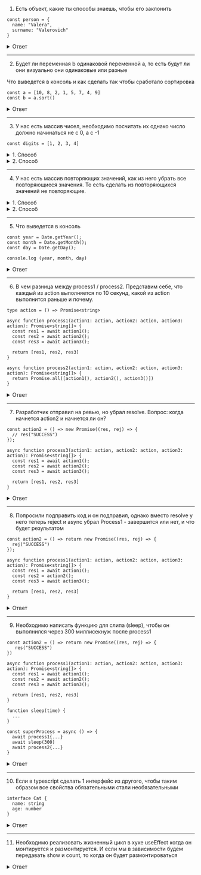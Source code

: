 1. Есть объект, какие ты способы знаешь, чтобы его заклонить

```
const person = {
  name: "Valera",
  surname: "Valerovich"
}
```

<details>
<summary>Ответ</summary>
- Через спред оператор {...person}
- Через метод объекта: Object.assign()
- Через JSON.parse(JSON.stringify())
</details>

---

2. Будет ли переменная b одинаковой переменной a, то есть будут ли они визуально они одинаковые или разные

Что выведется в консоль и как сделать так чтобы сработало сортировка

```
const a = [10, 8, 2, 1, 5, 7, 4, 9]
const b = a.sort()
```

<details>
<summary>Ответ</summary>
Sort мутирует (меняет исходный) массив: [1, 10, 2, 4, 5, 7, 8, 9] 

А чтобы правильно отсортировать необходимо a.sort((a, b) => (a - b))    
</details>

---

3. У нас есть массив чисел, необходимо посчитать их однако число должно начинаться не с 0, а с -1

```
const digits = [1, 2, 3, 4]
```

<details>

<summary>1. Способ</summary>
digits.reduce((a, b) => a + b, -1)
</details>


<details>
<summary>2. Способ</summary>
```
function sum (digits) {
  let value = -1;
  for (let i = 0; i < digits.length; i++) {
    value += digits[i]
  }
  return value
}
sum([1,2,3,4])
```
</details>

---

4.  У нас есть массив повторяющих значений, как из него убрать все повторяющиеся значения. То есть сделать
из повторяющихся значений не повторяющие.

<details>
<summary>1. Способ</summary>
Set
</details>

<details>
<summary>2. Способ</summary>
const makeUniq = (names) => {
  return names.filter((element, id) => arr.indexOf(element) === id);
}
</details>

---

5. Что выведется в консоль

```
const year = Date.getYear();   
const month = Date.getMonth(); 
const day = Date.getDay();  

console.log (year, month, day)
```

<details>
<summary>Ответ</summary>
2023, 8(месяц начинается с нуля), 15
</details>

---
6. В чем разница между process1 / process2. Представим себе, что каждый из action выполняется по 10 секунд, какой из action выполнится раньше и почему.

```
type action = () => Promise<string>

async function process1(action1: action, action2: action, action3: action): Promise<string[]> {
  const res1 = await action1();
  const res2 = await action2();
  const res3 = await action3();

  return [res1, res2, res3]
}

async function process2(action1: action, action2: action, action3: action): Promise<string[]> {
  return Promise.all([action1(), action2(), action3()])
}
```

<details>
<summary>Ответ</summary>

Выполните process2 так как метод promise.All - запускает promise параллельно и если у каждого из них будет по 10 секунд, то и выполнится он за 10 сек, так
как они параллельный в то время как в process1 - этого нет в начале выполнится первый await, а потом через 10 секунд второй, а потом через еще 10 третий

</details>

---

7.  Разработчик отправил на ревью, но убрал resolve. Вопрос: когда начнется action2 и начнется ли он?

```
const action2 = () => new Promise((res, rej) => {
  // res("SUCCESS")
});

async function process3(action1: action, action2: action, action3: action): Promise<string[]> {
  const res1 = await action1();
  const res2 = await action2();
  const res3 = await action3();

  return [res1, res2, res3]
}
```

<details>
<summary>Ответ</summary>

Promise никогда не завершится ни успехом, ни ошибкой, и будет находиться в состоянии pending бесконечно.

</details>

---
8.  Попросили подправить код и он подправил, однако вместо resolve у него теперь reject и async убрал 
Process1 - завершится или нет, и что будет результатом

```
const action2 = () => return new Promise((res, rej) => {
  rej("SUCCESS")
});

async function process1(action1: action, action2: action, action3: action): Promise<string[]> {
  const res1 = await action1();
  const res2 = action2();
  const res3 = await action3();

  return [res1, res2, res3]
}
```

<details>
<summary>Ответ</summary>

Нет, функция завершится с ошибкой. На этапе возврата массива [res1, res2, res3] произойдёт ошибка из-за отклонённого промиса res2.

</details>

---

9.  Необходимо написать функцию для слипа (sleep), чтобы он выполнился через 300 миллисекнуж после process1

```
const action2 = () => return new Promise((res, rej) => {
   res("SUCCESS")
})

async function process1(action1: action, action2: action, action3: action): Promise<string[]> {
  const res1 = await action1();
  const res2 = await action2();
  const res3 = await action3();

  return [res1, res2, res3]
}

function sleep(time) {
  ...
}

const superProcess = async () => {
  await process1{...}
  await sleep(300)
  await process2{...}
}

```

<details>
<summary>Ответ</summary>
```
function sleep(time) {
  return new Promise((resolve) => setTimeout(resolve, time))
}
```

</details>

---

10. Если в typescript сделать 1 интерфейс из другого, чтобы таким образом все свойства обязательными стали необязательными

```
interface Cat {
  name: string
  age: number
}
```

<details>
<summary>Ответ</summary>
Через утилиту Partial
</details>

---

11. Необходимо реализовать жизненный цикл в хуке useEffect когда он монтируется и размонтируется. И если мы в зависимости будем передавать show и count, то когда он будет размонтироваться

<details>
<summary>Ответ</summary>

```
console.log("Render")

useEffect(() => {
  return () => {
    console.log("Unmount")
  }
}, [show, count])

Если мы передали какую-то зависимость, то он срабатывается при первом рендеринге и когда меняется состояние.
```
</details>
